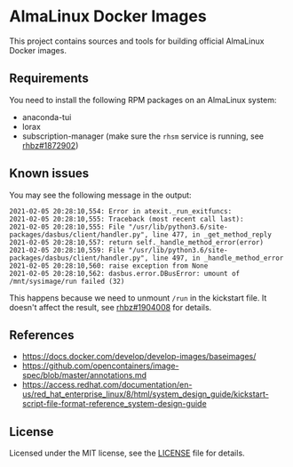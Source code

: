 # AlmaLinux Docker Images

This project contains sources and tools for building official AlmaLinux Docker
images.


## Requirements

You need to install the following RPM packages on an AlmaLinux system:

* anaconda-tui
* lorax
* subscription-manager (make sure the `rhsm` service is running, see [rhbz#1872902](https://bugzilla.redhat.com/show_bug.cgi?id=1872902)) 


## Known issues

You may see the following message in the output:

```
2021-02-05 20:28:10,554: Error in atexit._run_exitfuncs:
2021-02-05 20:28:10,555: Traceback (most recent call last):
2021-02-05 20:28:10,555: File "/usr/lib/python3.6/site-packages/dasbus/client/handler.py", line 477, in _get_method_reply
2021-02-05 20:28:10,557: return self._handle_method_error(error)
2021-02-05 20:28:10,559: File "/usr/lib/python3.6/site-packages/dasbus/client/handler.py", line 497, in _handle_method_error
2021-02-05 20:28:10,560: raise exception from None
2021-02-05 20:28:10,562: dasbus.error.DBusError: umount of /mnt/sysimage/run failed (32)
```

This happens because we need to unmount `/run` in the kickstart file.
It doesn't affect the result, see
[rhbz#1904008](https://bugzilla.redhat.com/show_bug.cgi?id=1904008) for
details.


## References

* https://docs.docker.com/develop/develop-images/baseimages/
* https://github.com/opencontainers/image-spec/blob/master/annotations.md
* https://access.redhat.com/documentation/en-us/red_hat_enterprise_linux/8/html/system_design_guide/kickstart-script-file-format-reference_system-design-guide


## License

Licensed under the MIT license, see the [LICENSE](LICENSE) file for details.
